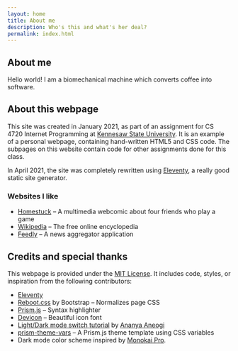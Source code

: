 ```yaml
---
layout: home
title: About me
description: Who's this and what's her deal?
permalink: index.html
---
```


## About me

Hello world! I am a biomechanical machine which converts coffee into software.

## About this webpage

This site was created in January 2021, as part of an assignment for CS 4720 Internet Programming at [Kennesaw State University](https://www.kennesaw.edu/)</a>. It is an example of a personal webpage, containing hand-written HTML5 and CSS code. The subpages on this website contain code for other assignments done for this class.

In April 2021, the site was completely rewritten using [Eleventy](https://www.11ty.dev/), a really good static site generator.

### Websites I like

* [Homestuck](https://www.homestuck.com/) – A multimedia webcomic about four friends who play a game
* [Wikipedia](https://www.wikipedia.org/) – The free online encyclopedia
* [Feedly](https://feedly.com) – A news aggregator application

## Credits and special thanks

This webpage is provided under the [MIT License](https://github.com/morellam-dev/cs-4720-internet-programming/blob/main/LICENSE). It
      includes code, styles, or inspiration from the following contributors:

* [Eleventy](https://www.11ty.dev/)
* <a href="https://getbootstrap.com/docs/5.0/content/reboot/">Reboot.css</a> by Bootstrap – Normalizes page CSS</li>
* <a href="https://prismjs.com/">Prism.js</a> – Syntax highlighter</a>
* <a href="https://devicon.dev/">Devicon</a> – Beautiful icon font
* <a href="https://dev.to/ananyaneogi/create-a-dark-light-mode-switch-with-css-variables-34l8">Light/Dark mode switch tutorial</a> by <a href="https://ananyaneogi.com/">Ananya Aneogi</a>
* <a href="https://github.com/antfu/prism-theme-vars">prism-theme-vars</a> – A Prism.js theme template using CSS variables
* Dark mode color scheme inspired by <a href="https://monokai.pro/">Monokai Pro</a>.